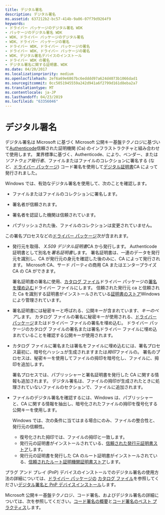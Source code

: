 ```yaml
---
title: デジタル署名
description: デジタル署名
ms.assetid: 637212b2-bc57-414b-9a06-07f79d9264f9
keywords:
- ドライバー パッケージのデジタル署名 WDK
- パッケージのデジタル署名 WDK
- WDK、ドライバー パッケージのデジタル署名
- WDK、ドライバー パッケージの署名
- ドライバー WDK、ドライバー パッケージの署名
- ドライバー WDK、ドライバー パッケージの署名
- WDK、デジタル署名デバイスのインストール
- ドライバー WDK の署名
- デジタル署名に関する証明書、WDK
ms.date: 04/20/2017
ms.localizationpriority: medium
ms.openlocfilehash: 2ef6a69e6867bc6edddd97a624d4073b1066dad1
ms.sourcegitcommit: 0cc5051945559a242d941a6f2799d161d8eba2a7
ms.translationtype: MT
ms.contentlocale: ja-JP
ms.lasthandoff: 04/23/2019
ms.locfileid: "63356046"
---
```

# <a name="digital-signatures"></a>デジタル署名


デジタル署名は Microsoft に基づく Microsoft 公開キー基盤テクノロジに基づいて[Authenticode](authenticode.md)信頼された証明機関 (Ca) のインフラストラクチャと組み合わせて使用します。 業界標準に基づく、Authenticode、により、ベンダー、または*ソフトウェア発行者*、ファイルまたはファイルのコレクションに署名する (など、[ドライバー パッケージ](driver-packages.md)) コード署名を使用して[デジタル証明書](digital-certificates.md)CA によって発行されました。

Windows では、有効なデジタル署名を使用して、次のことを確認します。

-   ファイルまたはファイルのコレクションに署名します。

-   署名者が信頼されます。

-   署名者を認証した機関は信頼されています。

-   パブリッシュされた後、ファイルのコレクションは変更されていません。

この署名プロセスなどの[ドライバー パッケージ](driver-packages.md)次が含まれます。

-   発行元を取得、 *X.509 デジタル証明書*CA から発行します。 Authenticode 証明書として別名を*署名証明書*します。 署名証明書は、一連のデータを発行元を識別し、CA が発行元の身元を確認した後のみに、CA によって発行されます。 Microsoft CA、サード パーティの商用 CA またはエンタープライズ CA の CA ができます。

    署名証明書の署名に使用、[カタログ ファイル](catalog-files.md)ドライバー パッケージの[署名を埋め込む](embedded-signatures-in-a-driver-file.md)ドライバー ファイルにします。 信頼された発行元 ca と信頼された Ca を識別する証明書がインストールされている[証明書のストア](certificate-stores.md)Windows により管理されています。

-   署名証明書には秘密キーと呼ばれる、公開キーが含まれています、*キーのペア*します。 カタログ ファイルの署名に秘密キーが使用される、[ドライバー パッケージ](driver-packages.md)またはドライバー ファイルの署名を埋め込む。 ドライバー パッケージのカタログ ファイルの署名または署名ドライバー ファイルに埋め込まれていることを確認する公開キーが使用されます。

-   カタログ ファイルに署名または署名をファイルに埋め込むには、署名プロセス最初に、暗号化ハッシュが生成されますまたは*拇印*ファイルの。 署名のプロセスは、秘密キーを使用してファイルの拇印を暗号化し、ファイルに、拇印を追加します。

    署名プロセスでは、パブリッシャーと署名証明書を発行した CA に関する情報も追加されます。 デジタル署名は、ファイルの拇印が生成されたときに処理されていないファイルのセクションで、ファイルに追加されます。

-   ファイルのデジタル署名を確認するには、Windows は、パブリッシャーと、CA に関する情報を抽出し、暗号化されたファイルの拇印を復号化する公開キーを使用します。

    Windows では、次の条件に当てはまる場合にのみ、ファイルの整合性と、発行元の信頼性。

    -   復号化された拇印では、ファイルの拇印と一致します。
    -   発行元の証明書がインストールされている、[信頼された発行元証明書ストア](trusted-publishers-certificate-store.md)します。
    -   発行元の証明書を発行した CA のルート証明書がインストールされている、[信頼されたルート証明機関証明書ストア](trusted-root-certification-authorities-certificate-store.md)します。

プラグ アンド プレイ (PnP) デバイスのインストールでのデジタル署名の使用方法の詳細については、[ドライバー パッケージの](driver-packages.md) [カタログ ファイル](catalog-files.md)を参照してください[デジタル署名と PnP デバイスインストール](digital-signatures-and-pnp-device-installation.md)します。

Microsoft 公開キー基盤テクノロジ、コード署名、およびデジタル署名の詳細については、次を参照してください。[コード署名の概要](https://go.microsoft.com/fwlink/p/?linkid=104071)と[コード署名のベスト プラクティス](https://go.microsoft.com/fwlink/p/?linkid=68250)します。

 

 





